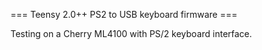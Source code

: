 === Teensy 2.0++ PS2 to USB keyboard firmware ===

Testing on a Cherry ML4100 with PS/2 keyboard interface.
